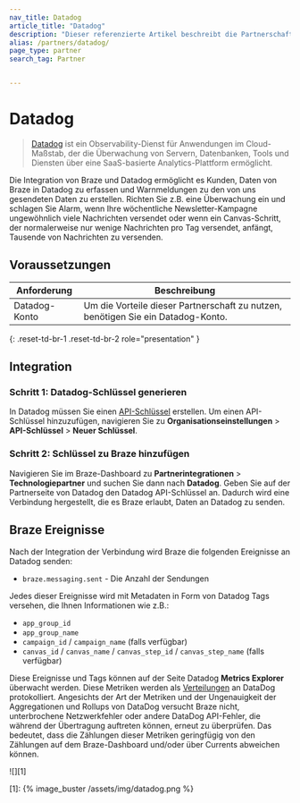 ```yaml
---
nav_title: Datadog
article_title: "Datadog"
description: "Dieser referenzierte Artikel beschreibt die Partnerschaft mit Braze und Datadog, einem Observability-Dienst für Cloud-basierte Anwendungen, der die Überwachung von Servern, Datenbanken, Tools und Diensten über eine SaaS-basierte Analytics-Plattform ermöglicht."
alias: /partners/datadog/
page_type: partner
search_tag: Partner


---
```


# Datadog

> [Datadog](https://www.datadoghq.com/) ist ein Observability-Dienst für Anwendungen im Cloud-Maßstab, der die Überwachung von Servern, Datenbanken, Tools und Diensten über eine SaaS-basierte Analytics-Plattform ermöglicht.

Die Integration von Braze und Datadog ermöglicht es Kunden, Daten von Braze in Datadog zu erfassen und Warnmeldungen zu den von uns gesendeten Daten zu erstellen. Richten Sie z.B. eine Überwachung ein und schlagen Sie Alarm, wenn Ihre wöchentliche Newsletter-Kampagne ungewöhnlich viele Nachrichten versendet oder wenn ein Canvas-Schritt, der normalerweise nur wenige Nachrichten pro Tag versendet, anfängt, Tausende von Nachrichten zu versenden. 

## Voraussetzungen 

| Anforderung | Beschreibung |
|---|---|
| Datadog-Konto | Um die Vorteile dieser Partnerschaft zu nutzen, benötigen Sie ein Datadog-Konto. |
{: .reset-td-br-1 .reset-td-br-2 role="presentation" }

## Integration

### Schritt 1: Datadog-Schlüssel generieren

In Datadog müssen Sie einen [API-Schlüssel](https://docs.datadoghq.com/account_management/api-app-keys/#api-keys) erstellen. Um einen API-Schlüssel hinzuzufügen, navigieren Sie zu **Organisationseinstellungen** > **API-Schlüssel** > **Neuer Schlüssel**.

### Schritt 2: Schlüssel zu Braze hinzufügen

Navigieren Sie im Braze-Dashboard zu **Partnerintegrationen** > **Technologiepartner** und suchen Sie dann nach **Datadog**. Geben Sie auf der Partnerseite von Datadog den Datadog API-Schlüssel an. Dadurch wird eine Verbindung hergestellt, die es Braze erlaubt, Daten an Datadog zu senden.

## Braze Ereignisse

Nach der Integration der Verbindung wird Braze die folgenden Ereignisse an Datadog senden:

- `braze.messaging.sent` - Die Anzahl der Sendungen

Jedes dieser Ereignisse wird mit Metadaten in Form von Datadog Tags versehen, die Ihnen Informationen wie z.B.:

- `app_group_id`
- `app_group_name`
- `campaign_id` / `campaign_name` (falls verfügbar)
- `canvas_id` / `canvas_name` / `canvas_step_id` / `canvas_step_name` (falls verfügbar)

Diese Ereignisse und Tags können auf der Seite Datadog **Metrics Explorer** überwacht werden. Diese Metriken werden als [Verteilungen](https://docs.datadoghq.com/metrics/distributions/) an DataDog protokolliert. Angesichts der Art der Metriken und der Ungenauigkeit der Aggregationen und Rollups von DataDog versucht Braze nicht, unterbrochene Netzwerkfehler oder andere DataDog API-Fehler, die während der Übertragung auftreten können, erneut zu überprüfen. Das bedeutet, dass die Zählungen dieser Metriken geringfügig von den Zählungen auf dem Braze-Dashboard und/oder über Currents abweichen können.

![][1]

[1]: {% image_buster /assets/img/datadog.png %}
